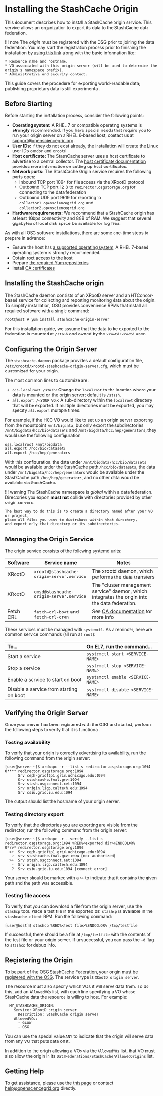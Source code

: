 Installing the StashCache Origin
================================

This document describes how to install a StashCache origin service.  This service allows an organization
to export its data to the StashCache data federation.

!!! note
    The _origin_ must be registered with the OSG prior to joining the data federation. You may start the
    registration process prior to finishing the installation by [using this link](#registering-the-origin) 
    along with the basic information like:

    * Resource name and hostname.
    * VO associated with this origin server (will be used to determine the origin's namespace prefix).
    * Administrative and security contact. 

This guide covers the procedure for exporting world-readable data; publishing proprietary data is still
experimental.

Before Starting
---------------

Before starting the installation process, consider the following points:

* __Operating system:__ A RHEL 7 or compatible operating systems is **strongly** recommended.
    If you have special needs that require you to run your origin server on a RHEL 6-based host,
    contact us at support@opensciencegrid.org.
* __User IDs:__ If they do not exist already, the installation will create the Linux user IDs `condor` and `xrootd`
* __Host certificate:__ The StashCache server uses a host certificate to advertise to a central collector.
  The [host certificate documentation](/security/host-certs.md) provides more information on setting up host
  certificates.
* __Network ports:__ The StashCache Origin service requires the following ports open:
    * Inbound TCP port 1094 for file access via the XRootD protocol
    * Outbound TCP port 1213 to `redirector.osgstorage.org` for connecting to the data federation
    * Outbound UDP port 9619 for reporting to `collector1.opensciencegrid.org` and `collector2.opensciencegrid.org`
* __Hardware requirements:__ We recommend that a StashCache origin has at least 1Gbps connectivity and 8GB of
  RAM.  We suggest that several gigabytes of local disk space be available for log files.

As with all OSG software installations, there are some one-time steps to prepare in advance:

* Ensure the host has [a supported operating system](/release/supported_platforms.md).
  A RHEL 7-based operating system is strongly recommended.
* Obtain root access to the host
* Prepare [the required Yum repositories](/common/yum.md)
* Install [CA certificates](/common/ca.md)

Installing the StashCache origin
--------------------------------

The StashCache daemon consists of an XRootD server and an HTCondor-based service for collecting and reporting
monitoring data about the origin. To simplify installation, OSG provides convenience RPMs that install all required
software with a single command:

```console
root@host # yum install stashcache-origin-server
```

For this installation guide, we assume that the data to be exported to the federation is mounted at `/stash`
and owned by the `xrootd:xrootd` user.

Configuring the Origin Server
-----------------------------

The `stashcache-daemon` package provides a default configuration file,
`/etc/xrootd/xrootd-stashcache-origin-server.cfg`, which must be customized for your origin.

The most common lines to customize are:

* `oss.localroot /stash`: Change the `localroot` to the location where your data is mounted on
  the origin server; default is `/stash`.
* `all.export /<YOUR VO>`: A sub-directory within the `localroot` directory that will be exported.
  If multiple directories must be exported, you may specify `all.export` multiple times.

For example, if the HCC VO would like to set up an origin server exporting from the mountpoint `/mnt/bigdata`,
but only export the subdirectories `/mnt/bigdata/hcc/bio/datasets` and `/mnt/bigdata/hcc/hep/generators`,
they would use the following configuration:

```
oss.localroot /mnt/bigdata
all.export /hcc/bio/datasets
all.export /hcc/hep/generators
```

With this configuration, the data under `/mnt/bigdata/hcc/bio/datasets` would be available under the StashCache path
`/hcc/bio/datasets`, the data under `/mnt/bigdata/hcc/hep/generators` would be available under the StashCache path
`/hcc/hep/generators`, and no other data would be available via StashCache.

!!! warning
    The StashCache namespace is *global* within a data federation.
    Directories you export **must not** collide with directories provided by other origin servers.

    The best way to do this is to create a directory named after your VO or project,
    place all files you want to distribute within that directory,
    and export only that directory or its subdirectories.



Managing the Origin Service
---------------------------
The origin service consists of the following systemd units:

| **Software** | **Service name** | **Notes** |
|--------------|------------------|-----------|
| XRootD | `xrootd@stashcache-origin-server.service` | The xrootd daemon, which performs the data transfers |
| XRootD | `cmsd@stashcache-origin-server.service` | The "cluster management service" daemon, which integrates the origin into the data federation.  |
| Fetch CRL         | `fetch-crl-boot` and `fetch-crl-cron` | See [CA documentation](/common/ca#managing-fetch-crl-services) for more info |

These services must be managed with `systemctl`.  As a reminder, here are common service commands (all run as `root`):

| To...                                   | On EL7, run the command...         |
| :-------------------------------------- | :--------------------------------- |
| Start a service                         | `systemctl start <SERVICE-NAME>`   |
| Stop a  service                         | `systemctl stop <SERVICE-NAME>`    |
| Enable a service to start on boot       | `systemctl enable <SERVICE-NAME>`  |
| Disable a service from starting on boot | `systemctl disable <SERVICE-NAME>` |


Verifying the Origin Server
---------------------------

Once your server has been registered with the OSG and started,
perform the following steps to verify that it is functional.


### Testing availability

To verify that your origin is correctly advertising its availability, run the following command from the origin server:

```console
[user@server ~]$ xrdmapc -r --list s redirector.osgstorage.org:1094
0**** redirector.osgstorage.org:1094
      Srv ceph-gridftp1.grid.uchicago.edu:1094
      Srv stashcache.fnal.gov:1094
      Srv stash.osgconnect.net:1094
      Srv origin.ligo.caltech.edu:1094
      Srv csiu.grid.iu.edu:1094
```

The output should list the hostname of your origin server.


### Testing directory export

To verify that the directories you are exporting are visible from the redirector,
run the following command from the origin server:

```console
[user@server ~]$ xrdmapc -r --verify --list s redirector.osgstorage.org:1094 %RED%<exported dir>%ENDCOLOR%
0*rv* redirector.osgstorage.org:1094
  >+  Srv ceph-gridftp1.grid.uchicago.edu:1094
   ?  Srv stashcache.fnal.gov:1094 [not authorized]
  >+  Srv stash.osgconnect.net:1094
   -  Srv origin.ligo.caltech.edu:1094
   ?  Srv csiu.grid.iu.edu:1094 [connect error]
```

Your server should be marked with a `>+` to indicate that it contains the given path and the path was accessible.


### Testing file access

To verify that you can download a file from the origin server, use the `stashcp` tool.
Place a test file in the exported dir.
`stashcp` is available in the `stashcache-client` RPM.
Run the following command:

```console
[user@host]$ stashcp %RED%<test file>%ENDCOLOR% /tmp/testfile
```
<!-- ^ note the unicode space ' ' between "test" and "file" to fix syntax highlighting
       (because it thinks "test" is a keyword)
--->

If successful, there should be a file at `/tmp/testfile` with the contents of the test file on your origin server.
If unsuccessful, you can pass the `-d` flag to `stashcp` for debug info.


Registering the Origin
----------------------
To be part of the OSG StashCache Federation, your origin must be
[registered with the OSG](/common/registration.md).  The service type is `XRootD origin server`.

The resource must also specify which VOs it will serve data from.
To do this, add an `AllowedVOs` list, with each line specifying a VO whose StashCache data the resource is willing to host.
For example:
```
  MY_STASHCACHE_ORIGIN:
    Service: XRootD origin server
      Description: StashCache origin server
    AllowedVOs:
      - GLOW
      - OSG
```
You can use the special value `ANY` to indicate that the origin will serve data from any VO that puts data on it.

In addition to the origin allowing a VOs via the `AllowedVOs` list,
that VO must also allow the origin in its `DataFederations/StashCache/AllowedOrigins` list.


Getting Help
------------

To get assistance, please use the [this page](/common/help) or contact <help@opensciencegrid.org> directly.
